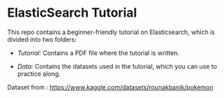 # ElasticSearch Tutorial

This repo contains a beginner-friendly tutorial on Elasticsearch, which is divided into two folders:

- *Tutorial:* Contains a PDF file where the tutorial is written.

- *Data:* Contains the datasets used in the tutorial, which you can use to practice along.


Dataset from : https://www.kaggle.com/datasets/rounakbanik/pokemon
